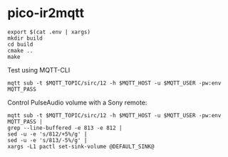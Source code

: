 # pico-ir2mqtt

```
export $(cat .env | xargs)
mkdir build
cd build
cmake ..
make
```

Test using MQTT-CLI
```
mqtt sub -t $MQTT_TOPIC/sirc/12 -h $MQTT_HOST -u $MQTT_USER -pw:env MQTT_PASS
```

Control PulseAudio volume with a Sony remote:
```
mqtt sub -t $MQTT_TOPIC/sirc/12 -h $MQTT_HOST -u $MQTT_USER -pw:env MQTT_PASS |
grep --line-buffered -e 813 -e 812 |
sed -u -e 's/812/+5%/g' |
sed -u -e 's/813/-5%/g' |
xargs -L1 pactl set-sink-volume @DEFAULT_SINK@
```
